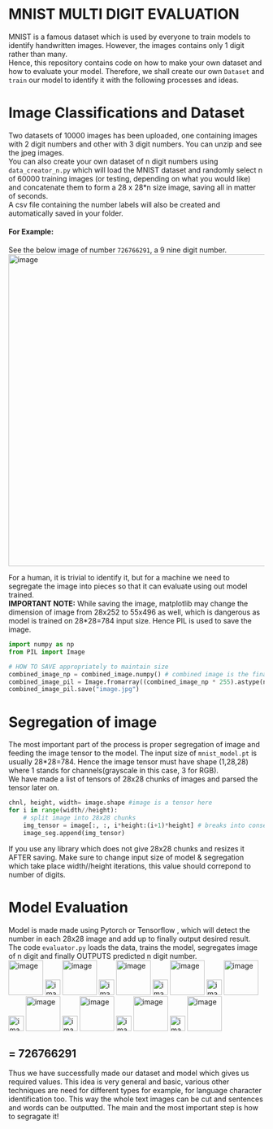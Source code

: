 # MNIST MULTI DIGIT EVALUATION

MNIST is a famous dataset which is used by everyone to train models to identify handwritten images. 
However, the images contains only 1 digit rather than many.
<br> Hence, this repository contains code on how to make your own dataset and how to evaluate your model.
Therefore, we shall create our own `Dataset` and `train` our model to identify it with the following processes and ideas.

# Image Classifications and Dataset
Two datasets of 10000 images has been uploaded, one containing images with 2 digit numbers and other with 3 digit numbers. You can unzip and see the jpeg images.
<br> You can also create your own dataset of n digit numbers using `data_creator_n.py` which will load the MNIST dataset and randomly select n of 60000 training images
(or testing, depending on what you would like) and concatenate them to form a 28 x 28*n size image, saving all in matter of seconds.<br>
A csv file containing the number labels will also be created and automatically saved in your folder.
<br> <h4> For Example: </h4>
See the below image of number `726766291`, a 9 nine digit number. <br>
<img width="613" alt="image" src="https://github.com/AnirudhG07/MNIST_MultiDigitEvaluator/assets/146579014/19a25a5d-5ca8-4178-8cfb-99bdf7f0cb6c">

For a human, it is trivial to identify it, but for a machine we need to segregate the image into pieces so that it can evaluate using out model trained.
<br> **IMPORTANT NOTE:** 
While saving the image, matplotlib may change the dimension of image from 28x252 to 55x496 as well, which is dangerous as model is trained on 28*28=784 input size.
Hence PIL is used to save the image.
```python
import numpy as np
from PIL import Image

# HOW TO SAVE appropriately to maintain size
combined_image_np = combined_image.numpy() # combined image is the final concatenated image 
combined_image_pil = Image.fromarray((combined_image_np * 255).astype(np.uint8))
combined_image_pil.save("image.jpg")
```
# Segregation of image
The most important part of the process is proper segregation of image and feeding the image tensor to the model. The input size of `mnist_model.pt` is usually 28*28=784. Hence the image tensor must have shape (1,28,28) where 1 stands for channels(grayscale in this case, 3 for RGB). 
<br> We have made a list of tensors of 28x28 chunks of images and parsed the tensor later on.
```python
chnl, height, width= image.shape #image is a tensor here 
for i in range(width//height):
    # split image into 28x28 chunks 
    img_tensor = image[:, :, i*height:(i+1)*height] # breaks into consecutive image tensors
    image_seg.append(img_tensor)
```
If you use any library which does not give 28x28 chunks and resizes it AFTER saving. Make sure to change input size of model & segregation which take place width//height iterations, this value should correpond to number of digits.
# Model Evaluation
Model is made made using Pytorch or Tensorflow , which will detect the number in each 28x28 image and add up to finally output desired result.<br>
The code `evaluator.py` loads the data, trains the model, segregates image of n digit and finally OUTPUTS predicted n digit number.<br>
<img width="68" alt="image" src="https://github.com/AnirudhG07/MNIST_MultiDigitEvaluator/assets/146579014/ed279fc6-0f49-4f34-a058-1044b0b3872b"> <img width="30" alt="image" src="https://github.com/AnirudhG07/MNIST_MultiDigitEvaluator/assets/146579014/d96cae34-2b39-4980-956f-1e35ffe577b4">
<img width="68" alt="image" src="https://github.com/AnirudhG07/MNIST_MultiDigitEvaluator/assets/146579014/0f7151be-b7ce-474c-af13-264e1c9d7cad"> <img width="30" alt="image" src="https://github.com/AnirudhG07/MNIST_MultiDigitEvaluator/assets/146579014/fc2eb384-02e4-4795-9fd7-e456176da046">
<img width="68" alt="image" src="https://github.com/AnirudhG07/MNIST_MultiDigitEvaluator/assets/146579014/46427fa1-06c5-427e-82b2-8e3ccd8bfdd8"> <img width="30" alt="image" src="https://github.com/AnirudhG07/MNIST_MultiDigitEvaluator/assets/146579014/7a3629d0-5850-461d-ac27-b4d2d3ff8ded">
<img width="68" alt="image" src="https://github.com/AnirudhG07/MNIST_MultiDigitEvaluator/assets/146579014/8f249b7f-3512-4824-9bee-7c4351f553b0"> <img width="30" alt="image" src="https://github.com/AnirudhG07/MNIST_MultiDigitEvaluator/assets/146579014/a086e297-32d3-4773-8843-12401996ee69">
<img width="68" alt="image" src="https://github.com/AnirudhG07/MNIST_MultiDigitEvaluator/assets/146579014/20cbaa2e-2148-41c9-9908-b6d27601ae7a"> <img width="30" alt="image" src="https://github.com/AnirudhG07/MNIST_MultiDigitEvaluator/assets/146579014/7e8239f5-a586-45df-bfab-51806aae80e9">
<img width="68" alt="image" src="https://github.com/AnirudhG07/MNIST_MultiDigitEvaluator/assets/146579014/dea47c78-0803-4175-8f2c-a37b3f8ef6f8"> <img width="30" alt="image" src="https://github.com/AnirudhG07/MNIST_MultiDigitEvaluator/assets/146579014/65b87df5-8c9d-4bd2-bd4e-acdefbf1c67e">
<img width="68" alt="image" src="https://github.com/AnirudhG07/MNIST_MultiDigitEvaluator/assets/146579014/36a1aaee-1512-4f22-a625-5792019966bc"> <img width="30" alt="image" src="https://github.com/AnirudhG07/MNIST_MultiDigitEvaluator/assets/146579014/aef4a0ae-795b-4618-b496-972a0931d687">
<img width="68" alt="image" src="https://github.com/AnirudhG07/MNIST_MultiDigitEvaluator/assets/146579014/adf2ea5c-1b74-4c78-bcc5-88c0ebf718e3"> <img width="30" alt="image" src="https://github.com/AnirudhG07/MNIST_MultiDigitEvaluator/assets/146579014/ab1453e6-9635-4169-829c-0a5f6c9f709f">
<img width="68" alt="image" src="https://github.com/AnirudhG07/MNIST_MultiDigitEvaluator/assets/146579014/20a399a7-8b0c-4b01-b873-ea8404fa167d"> <h2>**= 726766291**</h2>

Thus we have successfully made our dataset and model which gives us required values. This idea is very general and basic, various other techniques are need for different types for example, for language character identification too. This way the whole text images can be cut and sentences and words can be outputted. The main and the most important step is how to segragate it!
